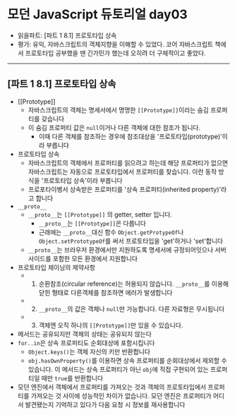 # 모던 JavaScript 듀토리얼 day03

- 읽을파트: [파트 1 8.1] 프로토타입 상속
- 평가: 유익, 자바스크립트의 객체지향을 이해할 수 있었다. 코어 자바스크립트 책에서 프로토타입 공부했을 땐 긴가민가 했는데 오히려 더 구체적이고 좋았다.

---

## [파트 1 8.1] 프로토타입 상속

- [[Prototype]]
  - 자바스크립트의 객체는 명세서에서 명명한 `[[Prototype]]`이라는 숨김 프로퍼티를 갖습니다
  - 이 숨김 프로퍼티 값은 `null`이거나 다른 객체에 대한 참조가 됩니다.
    - 이때 다른 객체를 참조하는 경우에 참조대상을 '프로토타입(prototype)'이라 부릅니다
- 프로토타입 상속
  - 자바스크립트의 객체에서 프로퍼티를 읽으려고 하는데 해당 프로퍼티가 없으면 자바스크립트는 자동으로 프로토타입에서 프로퍼티를 찾습니다. 이런 동작 방식을 '프로토타입 상속'이라 부릅니다
  - 프로포타이벵서 상속받은 프로퍼티를 '상속 프로퍼티(inherited property)'라고 합니다
- `__proto__`
  - `__proto__`는 `[[Prototype]]` 의 getter, setter 입니다.
    - `__proto__`는 `[[Prototype]]`은 다릅니다
    - 근래에는 `__proto__`대신 함수 `Object.getProtypeOf`나 `Object.setPrototypeOf`를 써서 프로토타입을 'get'하거나 'set'합니다
  - `__proto__`는 브라우저 환경에서만 지원하도록 명세서에 규정되어잇으나 서버사이드를 포함한 모든 환경에서 지원합니다
- 프로토타입 체이닝의 제약사항
  - 1. 순환참조(circular reference)는 허용되지 않습니다. `__proto__`를 이용해 닫힌 형태로 다른객체를 참조하면 에러가 발생합니다
  - 2. `__proto__`의 값은 객체나 `null`만 가능합니다. 다른 자료형은 무시됩니다
  - 3. 객체엔 오직 하나의 `[[Prototype]]`만 있을 수 있습니다.
- 메서드는 공유되지만 객체의 상태는 공유되지 않는다
- `for..in`은 상속 프로퍼티도 순회대상에 포함시킵니다
  - `Object.keys()`는 객체 자신의 키만 반환합니다
  - `obj.hasOwnProperty()`를 이용하면 상속 프로퍼티를 순회대상에서 제외할 수 있습니다. 이 메서드는 상속 프로퍼티가 아닌 `obj`에 직접 구현되어 있는 프로퍼티일 때만 `true`를 반환합니다
- 모던 엔진에서 객체에서 프로퍼티를 가져오는 것과 객체의 프로토타입에서 프로퍼티를 가져오는 것 사이에 성능적인 차이가 없습니다. 모던 엔진은 프로퍼티가 어디서 발견됐는지 기억하고 있다가 다음 요청 시 정보를 재사용합니다
